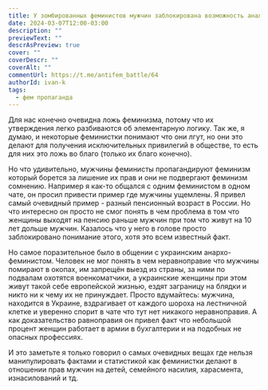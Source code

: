 ```yaml
---
title: У зомбированных феминистов мужчин заблокирована возможность анализа фактов.
date: 2024-03-07T12:00-03:00
description: ""
previewText: ""
descrAsPreview: true
cover: ""
coverDescr: ""
coverAlt: ""
commentUrl: https://t.me/antifem_battle/64
authorId: ivan-k
tags:
  - фем пропаганда
---
```

Для нас конечно очевидна ложь феминизма, потому что их утверждения легко разбиваются об элементарную логику. Так же, я думаю, и некоторые феминистки понимают что они лгут, но они это делают для получения исключительных привилегий в обществе, то есть для них это ложь во благо (только их благо конечно).

Но что удивительно, мужчины феминисты пропагандируют феминизм который борется за лишение их прав и они не подвергают феминизм сомнению. Например я как-то общался с одним феминистом в одном чате, он просил привести пример где мужчины ущемлены. Я привел самый очевидный пример - разный пенсионный возраст в России. Но что интересно он просто не смог понять в чем проблема в том что женщины выходят на пенсию раньше мужчин при том что живут на 10 лет дольше мужчин. Казалось что у него в голове просто заблокировано понимание этого, хотя это всем известный факт.

Но самое поразительное было в общении с украинским анархо-феминистом. Человек не мог понять в чем неравноправие что мужчины помирают в окопах, им запрещён выезд из страны, за ними по подвалам охотятся военкоматчики, а украинские женщины при этом живут такой себе европейской жизнью, ездят заграницу на блядки и никто ни к чему их не принуждает. Просто вдумайтесь: мужчина, находится в Украине, вздрагивает от каждого шороха на лестничной клетке и уверенно спорит в чате что тут нет никакого неравноправия. А как доказательство равноправия он привел факт что небольшой процент женщин работает в армии в бухгалтерии и на подобных не опасных профессиях.

И это заметьте я только говорил о самых очевидных вещах где нельзя манипулировать фактами и статистикой как феминистки делают в отношении прав мужчин на детей, семейного насилия, харасмента, изнасилований и тд.
